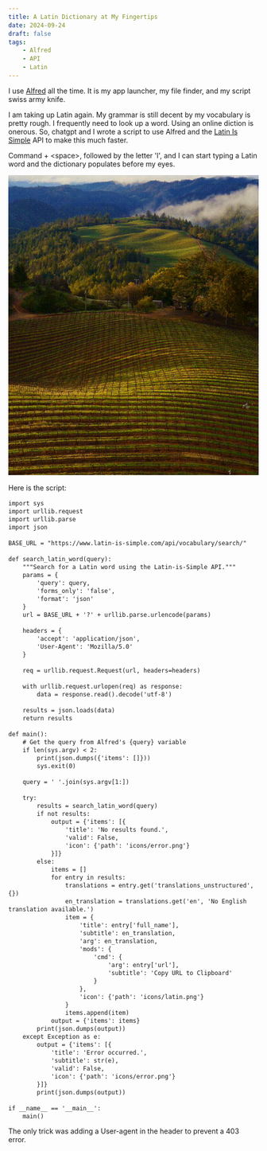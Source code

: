 ```yaml
---
title: A Latin Dictionary at My Fingertips
date: 2024-09-24
draft: false
tags:
    - Alfred
    - API
    - Latin
---
```


I use [Alfred](https://alfred.app) all the time. It is my app launcher, my file finder, and my script swiss army knife. 

I am taking up Latin again. My grammar is still decent by my vocabulary is pretty rough. I frequently need to look up a word. Using an online diction is onerous. So, chatgpt and I wrote a script to use Alfred and the [Latin Is Simple](https://www.latin-is-simple.com/api/) API to make this much faster. 

Command + \<space\>, followed by the letter 'l', and I can start typing a Latin word and the dictionary populates before my eyes.  

![Alfred Image of clavis](/static/images/alfred-latin-lookup.gif)

Here is the script:

```
import sys
import urllib.request
import urllib.parse
import json

BASE_URL = "https://www.latin-is-simple.com/api/vocabulary/search/"

def search_latin_word(query):
    """Search for a Latin word using the Latin-is-Simple API."""
    params = {
        'query': query,
        'forms_only': 'false',
        'format': 'json'
    }
    url = BASE_URL + '?' + urllib.parse.urlencode(params)
    
    headers = {
        'accept': 'application/json',
        'User-Agent': 'Mozilla/5.0'
    }
    
    req = urllib.request.Request(url, headers=headers)
    
    with urllib.request.urlopen(req) as response:
        data = response.read().decode('utf-8')
    
    results = json.loads(data)
    return results

def main():
    # Get the query from Alfred's {query} variable
    if len(sys.argv) < 2:
        print(json.dumps({'items': []}))
        sys.exit(0)
    
    query = ' '.join(sys.argv[1:])
    
    try:
        results = search_latin_word(query)
        if not results:
            output = {'items': [{
                'title': 'No results found.',
                'valid': False,
                'icon': {'path': 'icons/error.png'}
            }]}
        else:
            items = []
            for entry in results:
                translations = entry.get('translations_unstructured', {})
                en_translation = translations.get('en', 'No English translation available.')
                item = {
                    'title': entry['full_name'],
                    'subtitle': en_translation,
                    'arg': en_translation,
                    'mods': {
                        'cmd': {
                            'arg': entry['url'],
                            'subtitle': 'Copy URL to Clipboard'
                        }
                    },
                    'icon': {'path': 'icons/latin.png'}
                }
                items.append(item)
            output = {'items': items}
        print(json.dumps(output))
    except Exception as e:
        output = {'items': [{
            'title': 'Error occurred.',
            'subtitle': str(e),
            'valid': False,
            'icon': {'path': 'icons/error.png'}
        }]}
        print(json.dumps(output))

if __name__ == '__main__':
    main()

```

The only trick was adding a User-agent in the header to prevent a 403 error.


